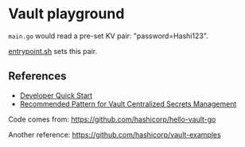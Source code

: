 # Vault playground

`main.go` would read a pre-set KV pair: "password=Hashi123".

[entrypoint.sh](vault-server/entrypoint.sh) sets this pair.

## References

- [Developer Quick Start](https://developer.hashicorp.com/vault/docs/get-started/developer-qs) 
- [Recommended Pattern for Vault Centralized Secrets Management](https://developer.hashicorp.com/vault/tutorials/recommended-patterns/pattern-centralized-secrets)

Code comes from: https://github.com/hashicorp/hello-vault-go

Another reference: https://github.com/hashicorp/vault-examples

